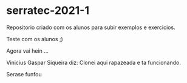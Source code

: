 # serratec-2021-1
Repositorio criado com os alunos para subir exemplos e exercicios.

Teste com os alunos ;)

Agora vai hein ...


Vinicius Gaspar Siqueira diz: Clonei aqui rapazeada e ta funcionando.

Serase funfou